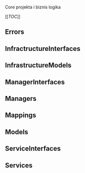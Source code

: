 Core projekta i biznis logika

[[_TOC_]]

## Errors

## InfractructureInterfaces

## InfrastructureModels

## ManagerInterfaces

## Managers

## Mappings

## Models

## ServiceInterfaces

## Services